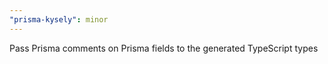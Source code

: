 ```yaml
---
"prisma-kysely": minor
---
```


Pass Prisma comments on Prisma fields to the generated TypeScript types
